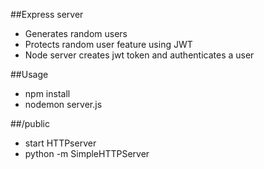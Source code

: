 ##Express server
  * Generates random users
  * Protects random user feature using JWT
  * Node server creates jwt token and authenticates a user

##Usage
* npm install
* nodemon server.js


##/public
* start HTTPserver
* python -m SimpleHTTPServer
